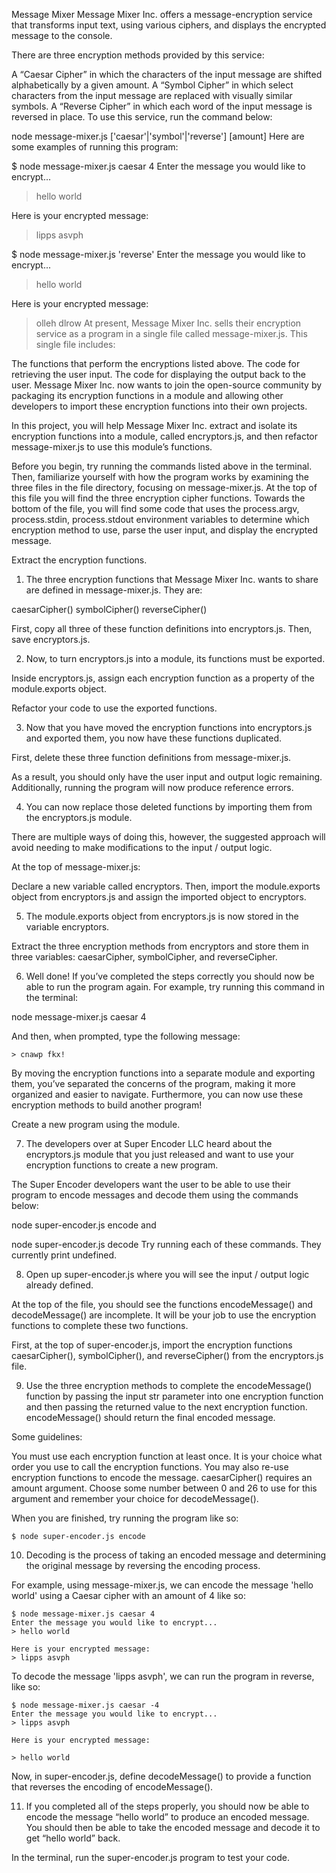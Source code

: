 Message Mixer
Message Mixer Inc. offers a message-encryption service that transforms input text, using various ciphers, and displays the encrypted message to the console.

There are three encryption methods provided by this service:

A “Caesar Cipher” in which the characters of the input message are shifted alphabetically by a given amount.
A “Symbol Cipher” in which select characters from the input message are replaced with visually similar symbols.
A “Reverse Cipher” in which each word of the input message is reversed in place.
To use this service, run the command below:

node message-mixer.js ['caesar'|'symbol'|'reverse'] [amount]
Here are some examples of running this program:

$ node message-mixer.js caesar 4
Enter the message you would like to encrypt...
> hello world
 
Here is your encrypted message:
> lipps asvph
 
$ node message-mixer.js 'reverse'
Enter the message you would like to encrypt...
> hello world
 
Here is your encrypted message:
> olleh dlrow
At present, Message Mixer Inc. sells their encryption service as a program in a single file called message-mixer.js. This single file includes:

The functions that perform the encryptions listed above.
The code for retrieving the user input.
The code for displaying the output back to the user.
Message Mixer Inc. now wants to join the open-source community by packaging its encryption functions in a module and allowing other developers to import these encryption functions into their own projects.

In this project, you will help Message Mixer Inc. extract and isolate its encryption functions into a module, called encryptors.js, and then refactor message-mixer.js to use this module’s functions.

Before you begin, try running the commands listed above in the terminal. Then, familiarize yourself with how the program works by examining the three files in the file directory, focusing on message-mixer.js. At the top of this file you will find the three encryption cipher functions. Towards the bottom of the file, you will find some code that uses the process.argv, process.stdin, process.stdout environment variables to determine which encryption method to use, parse the user input, and display the encrypted message.

Extract the encryption functions.
1. The three encryption functions that Message Mixer Inc. wants to share are defined in message-mixer.js. They are:

caesarCipher()
symbolCipher()
reverseCipher()

First, copy all three of these function definitions into encryptors.js. Then, save encryptors.js.

2. Now, to turn encryptors.js into a module, its functions must be exported.

Inside encryptors.js, assign each encryption function as a property of the module.exports object.

Refactor your code to use the exported functions.

3. Now that you have moved the encryption functions into encryptors.js and exported them, you now have these functions duplicated.

First, delete these three function definitions from message-mixer.js.

As a result, you should only have the user input and output logic remaining. Additionally, running the program will now produce reference errors.

4. You can now replace those deleted functions by importing them from the encryptors.js module.

There are multiple ways of doing this, however, the suggested approach will avoid needing to make modifications to the input / output logic.

At the top of message-mixer.js:

Declare a new variable called encryptors.
Then, import the module.exports object from encryptors.js and assign the imported object to encryptors.

5. The module.exports object from encryptors.js is now stored in the variable encryptors.

Extract the three encryption methods from encryptors and store them in three variables: caesarCipher, symbolCipher, and reverseCipher.

6. Well done! If you’ve completed the steps correctly you should now be able to run the program again. For example, try running this command in the terminal:

node message-mixer.js caesar 4

And then, when prompted, type the following message:
```
> cnawp fkx!
```
By moving the encryption functions into a separate module and exporting them, you’ve separated the concerns of the program, making it more organized and easier to navigate. Furthermore, you can now use these encryption methods to build another program!

Create a new program using the module.

7. The developers over at Super Encoder LLC heard about the encryptors.js module that you just released and want to use your encryption functions to create a new program.

The Super Encoder developers want the user to be able to use their program to encode messages and decode them using the commands below:

node super-encoder.js encode
and

node super-encoder.js decode
Try running each of these commands. They currently print undefined.

8. Open up super-encoder.js where you will see the input / output logic already defined.

At the top of the file, you should see the functions encodeMessage() and decodeMessage() are incomplete. It will be your job to use the encryption functions to complete these two functions.

First, at the top of super-encoder.js, import the encryption functions caesarCipher(), symbolCipher(), and reverseCipher() from the encryptors.js file.

9. Use the three encryption methods to complete the encodeMessage() function by passing the input str parameter into one encryption function and then passing the returned value to the next encryption function. encodeMessage() should return the final encoded message.

Some guidelines:

You must use each encryption function at least once.
It is your choice what order you use to call the encryption functions.
You may also re-use encryption functions to encode the message.
caesarCipher() requires an amount argument. Choose some number between 0 and 26 to use for this argument and remember your choice for decodeMessage().

When you are finished, try running the program like so:
```
$ node super-encoder.js encode
```

10. Decoding is the process of taking an encoded message and determining the original message by reversing the encoding process.

For example, using message-mixer.js, we can encode the message 'hello world' using a Caesar cipher with an amount of 4 like so:

```
$ node message-mixer.js caesar 4
Enter the message you would like to encrypt...
> hello world
 
Here is your encrypted message:
> lipps asvph
```

To decode the message 'lipps asvph', we can run the program in reverse, like so:

```
$ node message-mixer.js caesar -4
Enter the message you would like to encrypt...
> lipps asvph
 
Here is your encrypted message:

> hello world
```

Now, in super-encoder.js, define decodeMessage() to provide a function that reverses the encoding of encodeMessage().

11. If you completed all of the steps properly, you should now be able to encode the message “hello world” to produce an encoded message. You should then be able to take the encoded message and decode it to get “hello world” back.

In the terminal, run the super-encoder.js program to test your code.